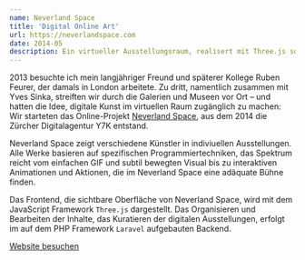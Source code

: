 ```yaml
---
name: Neverland Space
title: 'Digital Online Art'
url: https://neverlandspace.com
date: 2014-05
description: Ein virtueller Ausstellungsraum, realisert mit Three.js sowie einer Laravel-Applikation im Backend.
---
```

2013 besuchte ich mein langjähriger Freund und späterer Kollege Ruben Feurer, der damals in London arbeitete. Zu dritt, namentlich zusammen mit Yves Sinka, streiften wir durch die Galerien und Museen vor Ort – und hatten die Idee, digitale Kunst im virtuellen Raum zugänglich zu machen: Wir starteten das Online-Projekt [Neverland Space](https://neverlandspace.com), aus dem 2014 die Zürcher Digitalagentur Y7K entstand.

Neverland Space zeigt verschiedene Künstler in indiviuellen Ausstellungen. Alle Werke basieren auf spezifischen Programmiertechniken, das Spektrum reicht vom einfachen GIF und subtil bewegten Visual bis zu interaktiven Animationen und Aktionen, die im Neverland Space eine adäquate Bühne finden.

Das Frontend, die sichtbare Oberfläche von Neverland Space, wird mit dem JavaScript Framework `Three.js` dargestellt. Das Organisieren und Bearbeiten der Inhalte, das Kuratieren der digitalen Ausstellungen, erfolgt im auf dem PHP Framework `Laravel` aufgebauten Backend.

[Website besuchen](https://neverlandspace.com)
